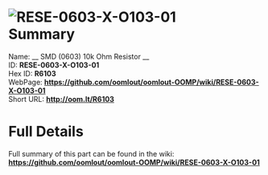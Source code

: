 
![RESE-0603-X-O103-01](https://github.com/oomlout/oomlout-OOMP/blob/master/parts/RESE-0603-X-O103-01/RESE-0603-X-O103-01_420.jpg)   
Summary
=================
  
Name: __ SMD (0603) 10k Ohm Resistor __    
ID: __RESE-0603-X-O103-01__   
Hex ID: __R6103__   
WebPage: __https://github.com/oomlout/oomlout-OOMP/wiki/RESE-0603-X-O103-01__   
Short URL: __http://oom.lt/R6103__   

Full Details
==========================
Full summary of this part can be found in the wiki:   
__https://github.com/oomlout/oomlout-OOMP/wiki/RESE-0603-X-O103-01__    


